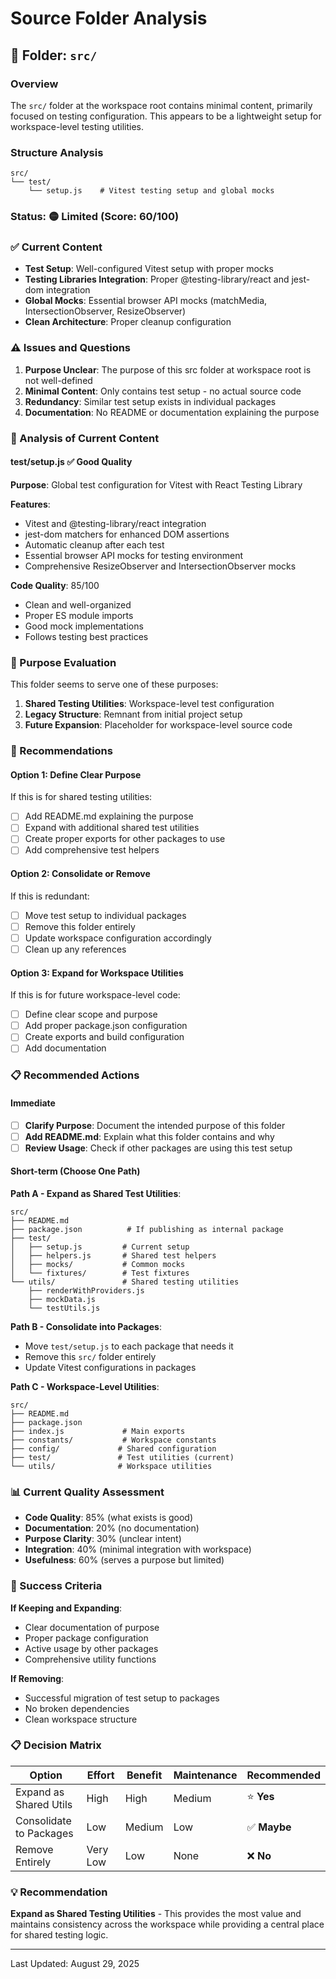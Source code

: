 # Source Folder Analysis

## 📁 Folder: `src/`

### Overview

The `src/` folder at the workspace root contains minimal content, primarily focused on testing configuration. This appears to be a lightweight setup for workspace-level testing utilities.

### Structure Analysis

```text
src/
└── test/
    └── setup.js    # Vitest testing setup and global mocks
```

### Status: 🟡 **Limited** (Score: 60/100)

### ✅ Current Content

- **Test Setup**: Well-configured Vitest setup with proper mocks
- **Testing Libraries Integration**: Proper @testing-library/react and jest-dom integration
- **Global Mocks**: Essential browser API mocks (matchMedia, IntersectionObserver, ResizeObserver)
- **Clean Architecture**: Proper cleanup configuration

### ⚠️ Issues and Questions

1. **Purpose Unclear**: The purpose of this src folder at workspace root is not well-defined
2. **Minimal Content**: Only contains test setup - no actual source code
3. **Redundancy**: Similar test setup exists in individual packages
4. **Documentation**: No README or documentation explaining the purpose

### 🔧 Analysis of Current Content

#### test/setup.js ✅ **Good Quality**

**Purpose**: Global test configuration for Vitest with React Testing Library

**Features**:

- Vitest and @testing-library/react integration
- jest-dom matchers for enhanced DOM assertions
- Automatic cleanup after each test
- Essential browser API mocks for testing environment
- Comprehensive ResizeObserver and IntersectionObserver mocks

**Code Quality**: 85/100

- Clean and well-organized
- Proper ES module imports
- Good mock implementations
- Follows testing best practices

### 🤔 Purpose Evaluation

This folder seems to serve one of these purposes:

1. **Shared Testing Utilities**: Workspace-level test configuration
2. **Legacy Structure**: Remnant from initial project setup
3. **Future Expansion**: Placeholder for workspace-level source code

### 🚀 Recommendations

#### Option 1: Define Clear Purpose

If this is for shared testing utilities:

- [ ] Add README.md explaining the purpose
- [ ] Expand with additional shared test utilities
- [ ] Create proper exports for other packages to use
- [ ] Add comprehensive test helpers

#### Option 2: Consolidate or Remove

If this is redundant:

- [ ] Move test setup to individual packages
- [ ] Remove this folder entirely
- [ ] Update workspace configuration accordingly
- [ ] Clean up any references

#### Option 3: Expand for Workspace Utilities

If this is for future workspace-level code:

- [ ] Define clear scope and purpose
- [ ] Add proper package.json configuration
- [ ] Create exports and build configuration
- [ ] Add documentation

### 📋 Recommended Actions

#### Immediate

- [ ] **Clarify Purpose**: Document the intended purpose of this folder
- [ ] **Add README.md**: Explain what this folder contains and why
- [ ] **Review Usage**: Check if other packages are using this test setup

#### Short-term (Choose One Path)

**Path A - Expand as Shared Test Utilities**:

```text
src/
├── README.md
├── package.json          # If publishing as internal package
├── test/
│   ├── setup.js         # Current setup
│   ├── helpers.js       # Shared test helpers
│   ├── mocks/           # Common mocks
│   └── fixtures/        # Test fixtures
└── utils/               # Shared testing utilities
    ├── renderWithProviders.js
    ├── mockData.js
    └── testUtils.js
```

**Path B - Consolidate into Packages**:

- Move `test/setup.js` to each package that needs it
- Remove this `src/` folder entirely
- Update Vitest configurations in packages

**Path C - Workspace-Level Utilities**:

```text
src/
├── README.md
├── package.json
├── index.js             # Main exports
├── constants/           # Workspace constants
├── config/             # Shared configuration
├── test/               # Test utilities (current)
└── utils/              # Workspace utilities
```

### 📊 Current Quality Assessment

- **Code Quality**: 85% (what exists is good)
- **Documentation**: 20% (no documentation)
- **Purpose Clarity**: 30% (unclear intent)
- **Integration**: 40% (minimal integration with workspace)
- **Usefulness**: 60% (serves a purpose but limited)

### 🎯 Success Criteria

**If Keeping and Expanding**:

- Clear documentation of purpose
- Proper package configuration
- Active usage by other packages
- Comprehensive utility functions

**If Removing**:

- Successful migration of test setup to packages
- No broken dependencies
- Clean workspace structure

### 📋 Decision Matrix

| Option                  | Effort   | Benefit | Maintenance | Recommended  |
| ----------------------- | -------- | ------- | ----------- | ------------ |
| Expand as Shared Utils  | High     | High    | Medium      | ⭐ **Yes**   |
| Consolidate to Packages | Low      | Medium  | Low         | ✅ **Maybe** |
| Remove Entirely         | Very Low | Low     | None        | ❌ **No**    |

### 💡 Recommendation

**Expand as Shared Testing Utilities** - This provides the most value and maintains consistency across the workspace while providing a central place for shared testing logic.

---

Last Updated: August 29, 2025
